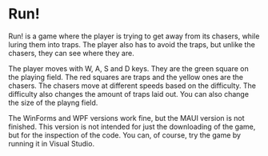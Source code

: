 # Run!
Run! is a game where the player is trying to get away from its chasers, while luring them into traps. The player also has to avoid the traps, but unlike the chasers, they can see where they are. 

The player moves with W, A, S and D keys. They are the green square on the playing field. The red squares are traps and the yellow ones are the chasers. The chasers move at different speeds based on the difficulty. The difficulty also changes the amount of traps laid out. You can also change the size of the playng field.

The WinForms and WPF versions work fine, but the MAUI version is not finished. This version is not intended for just the downloading of the game, but for the inspection of the code. You can, of course, try the game by running it in Visual Studio.
